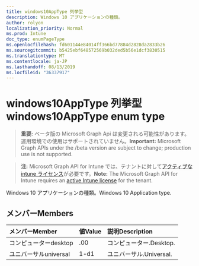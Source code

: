 ```yaml
---
title: windows10AppType 列挙型
description: Windows 10 アプリケーションの種類。
author: rolyon
localization_priority: Normal
ms.prod: Intune
doc_type: enumPageType
ms.openlocfilehash: fd601144e84014ff366bd77884d2828da2833b26
ms.sourcegitcommit: b5425ebf648572569b032ded5b56e1dcf3830515
ms.translationtype: MT
ms.contentlocale: ja-JP
ms.lasthandoff: 08/13/2019
ms.locfileid: "36337917"
---
```

# <a name="windows10apptype-enum-type"></a><span data-ttu-id="861e7-103">windows10AppType 列挙型</span><span class="sxs-lookup"><span data-stu-id="861e7-103">windows10AppType enum type</span></span>

> <span data-ttu-id="861e7-104">**重要:** ベータ版の Microsoft Graph Api は変更される可能性があります。運用環境での使用はサポートされていません。</span><span class="sxs-lookup"><span data-stu-id="861e7-104">**Important:** Microsoft Graph APIs under the /beta version are subject to change; production use is not supported.</span></span>

> <span data-ttu-id="861e7-105">**注:** Microsoft Graph API for Intune では、テナントに対して[アクティブな intune ライセンス](https://go.microsoft.com/fwlink/?linkid=839381)が必要です。</span><span class="sxs-lookup"><span data-stu-id="861e7-105">**Note:** The Microsoft Graph API for Intune requires an [active Intune license](https://go.microsoft.com/fwlink/?linkid=839381) for the tenant.</span></span>

<span data-ttu-id="861e7-106">Windows 10 アプリケーションの種類。</span><span class="sxs-lookup"><span data-stu-id="861e7-106">Windows 10 Application type.</span></span>

## <a name="members"></a><span data-ttu-id="861e7-107">メンバー</span><span class="sxs-lookup"><span data-stu-id="861e7-107">Members</span></span>
|<span data-ttu-id="861e7-108">メンバー</span><span class="sxs-lookup"><span data-stu-id="861e7-108">Member</span></span>|<span data-ttu-id="861e7-109">値</span><span class="sxs-lookup"><span data-stu-id="861e7-109">Value</span></span>|<span data-ttu-id="861e7-110">説明</span><span class="sxs-lookup"><span data-stu-id="861e7-110">Description</span></span>|
|:---|:---|:---|
|<span data-ttu-id="861e7-111">コンピューター</span><span class="sxs-lookup"><span data-stu-id="861e7-111">desktop</span></span>|<span data-ttu-id="861e7-112">.0</span><span class="sxs-lookup"><span data-stu-id="861e7-112">0</span></span>|<span data-ttu-id="861e7-113">コンピューター.</span><span class="sxs-lookup"><span data-stu-id="861e7-113">Desktop.</span></span>|
|<span data-ttu-id="861e7-114">ユニバーサル</span><span class="sxs-lookup"><span data-stu-id="861e7-114">universal</span></span>|<span data-ttu-id="861e7-115">1-d</span><span class="sxs-lookup"><span data-stu-id="861e7-115">1</span></span>|<span data-ttu-id="861e7-116">ユニバーサル.</span><span class="sxs-lookup"><span data-stu-id="861e7-116">Universal.</span></span>|



